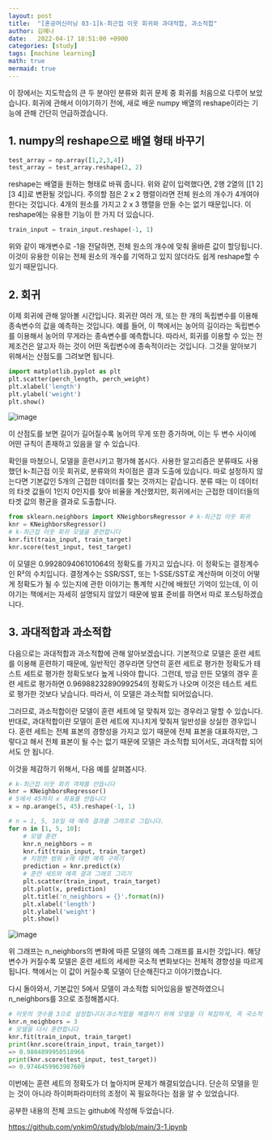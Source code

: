 ```yaml
---
layout: post
title:  "[혼공머신러닝 03-1]k-최근접 이웃 회귀와 과대적합, 과소적합"
author: 김예나
date:   2022-04-17 18:51:00 +0900
categories: [study]
tags: [machine learning]
math: true
mermaid: true
---
```

  

이 장에서는 지도학습의 큰 두 분야인 분류와 회귀 문제 중 회귀를 처음으로 다루어 보았습니다. 회귀에 관해서 이야기하기 전에, 새로 배운 numpy 배열의 reshape이라는 기능에 관해 간단히 언급하겠습니다.


## 1\. numpy의 reshape으로 배열 형태 바꾸기


``` python
test_array = np.array([1,2,3,4])
test_array = test_array.reshape(2, 2)
```


reshape는 배열을 원하는 형태로 바꿔 줍니다. 위와 같이 입력했다면, 2행 2열의 [[1 2] [3 4]]로 변환될 것입니다. 주의할 점은 2 x 2 행렬이라면 전체 원소의 개수가 4개여야 한다는 것입니다. 4개의 원소를 가지고 2 x 3 행렬을 만들 수는 없기 때문입니다. 이 reshape에는 유용한 기능이 한 가지 더 있습니다.


``` python
train_input = train_input.reshape(-1, 1)
```


위와 같이 매개변수로 -1을 전달하면, 전체 원소의 개수에 맞춰 올바른 값이 할당됩니다. 이것이 유용한 이유는 전체 원소의 개수를 기억하고 있지 않더라도 쉽게 reshape할 수 있기 때문입니다.


## 2\. 회귀


이제 회귀에 관해 알아볼 시간입니다. 회귀란 여러 개, 또는 한 개의 독립변수를 이용해 종속변수의 값을 예측하는 것입니다. 예를 들어, 이 책에서는 농어의 길이라는 독립변수를 이용해서 농어의 무게라는 종속변수를 예측합니다. 따라서, 회귀를 이용할 수 있는 전제조건은 알고자 하는 것이 어떤 독립변수에 종속적이라는 것입니다. 그것을 알아보기 위해서는 산점도를 그려보면 됩니다.


``` python
import matplotlib.pyplot as plt
plt.scatter(perch_length, perch_weight)
plt.xlabel('length')
plt.ylabel('weight')
plt.show()
```


![image](https://user-images.githubusercontent.com/80688900/163709562-3f2b5ff7-a4bc-4d69-969a-dbde6e3f4bb2.png)


이 산점도를 보면 길이가 길어질수록 농어의 무게 또한 증가하며, 이는 두 변수 사이에 어떤 규칙이 존재하고 있음을 알 수 있습니다.


확인을 마쳤으니, 모델을 훈련시키고 평가해 봅시다. 사용한 알고리즘은 분류때도 사용했던 k-최근접 이웃 회귀로, 분류와의 차이점은 결과 도출에 있습니다. 따로 설정하지 않는다면 기본값인 5개의 근접한 데이터를 찾는 것까지는 같습니다. 분류 때는 이 데이터의 타겟 값들이 1인지 0인지를 찾아 비율을 계산했지만, 회귀에서는 근접한 데이터들의 타겟 값의 평균을 결과로 도출합니다.


``` python
from sklearn.neighbors import KNeighborsRegressor # k-최근접 이웃 회귀
knr = KNeighborsRegressor()
# k-최근접 이웃 회귀 모델을 훈련합니다
knr.fit(train_input, train_target)
knr.score(test_input, test_target)
```


이 모델은 0.992809406101064의 정확도를 가지고 있습니다. 이 정확도는 결정계수인 R²의 수치입니다. 결정계수는 SSR/SST, 또는 1-SSE/SST로 계산하며 이것이 어떻게 정확도가 될 수 있는지에 관한 이야기는 통계학 시간에 배웠던 기억이 있는데, 이 이야기는 책에서는 자세히 설명되지 않았기 때문에 발표 준비를 하면서 따로 포스팅하겠습니다.


## 3\. 과대적합과 과소적합


다음으로는 과대적합과 과소적합에 관해 알아보겠습니다. 기본적으로 모델은 훈련 세트를 이용해 훈련하기 때문에, 일반적인 경우라면 당연히 훈련 세트로 평가한 정확도가 테스트 세트로 평가한 정확도보다 높게 나와야 합니다. 그런데, 방금 만든 모델의 경우 훈련 세트로 평가하면 0.9698823289099254의 정확도가 나오며 이것은 테스트 세트로 평가한 것보다 낮습니다. 따라서, 이 모델은 과소적합 되어있습니다.


그러므로, 과소적합이란 모델이 훈련 세트에 덜 맞춰져 있는 경우라고 말할 수 있습니다. 반대로, 과대적합이란 모델이 훈련 세트에 지나치게 맞춰져 일반성을 상실한 경우입니다. 훈련 세트는 전체 표본의 경향성을 가지고 있기 때문에 전체 표본을 대표하지만, 그렇다고 해서 전체 표본이 될 수는 없기 때문에 모델은 과소적합 되어서도, 과대적합 되어서도 안 됩니다.


이것을 체감하기 위해서, 다음 예를 살펴봅시다.


``` python
# k-최근접 이웃 회귀 객체를 만듭니다
knr = KNeighborsRegressor()
# 5에서 45까지 x 좌표를 만듭니다
x = np.arange(5, 45).reshape(-1, 1)

# n = 1, 5, 10일 때 예측 결과를 그래프로 그립니다.
for n in [1, 5, 10]:
    # 모델 훈련
    knr.n_neighbors = n
    knr.fit(train_input, train_target)
    # 지정한 범위 x에 대한 예측 구하기 
    prediction = knr.predict(x)
    # 훈련 세트와 예측 결과 그래프 그리기
    plt.scatter(train_input, train_target)
    plt.plot(x, prediction)
    plt.title('n_neighbors = {}'.format(n))    
    plt.xlabel('length')
    plt.ylabel('weight')
    plt.show()
```


![image](https://user-images.githubusercontent.com/80688900/163709759-ae602044-890e-4465-953d-13a5598b33f2.png)


위 그래프는 n_neighbors의 변화에 따른 모델의 예측 그래프를 표시한 것입니다. 해당 변수가 커질수록 모델은 훈련 세트의 세세한 국소적 변화보다는 전체적 경향성을 따르게 됩니다. 책에서는 이 값이 커질수록 모델이 단순해진다고 이야기했습니다.


다시 돌아와서, 기본값인 5에서 모델이 과소적합 되어있음을 발견하였으니 n_neighbors를 3으로 조정해봅시다.


``` python
# 이웃의 갯수를 3으로 설정합니다(과소적합을 해결하기 위해 모델을 더 복잡하게, 즉 국소적인 변화에 더 예민하게 만드는 것)
knr.n_neighbors = 3
# 모델을 다시 훈련합니다
knr.fit(train_input, train_target)
print(knr.score(train_input, train_target))
=> 0.9804899950518966
print(knr.score(test_input, test_target))
=> 0.9746459963987609
```


이번에는 훈련 세트의 정확도가 더 높아지며 문제가 해결되었습니다. 단순히 모델을 믿는 것이 아니라 하이퍼파라미터의 조정이 꼭 필요하다는 점을 알 수 있었습니다.


공부한 내용의 전체 코드는 github에 작성해 두었습니다.

<https://github.com/ynkim0/study/blob/main/3-1.ipynb>